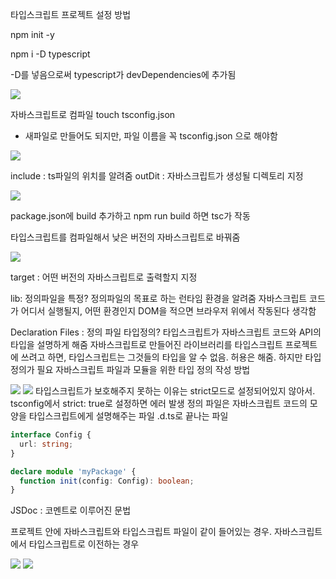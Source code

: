 타입스크립트 프로젝트 설정 방법

npm init -y

npm i -D typescript

-D를 넣음으로써 typescript가 devDependencies에 추가됨

![](https://velog.velcdn.com/images/younngg1012/post/abecbd8c-25bf-4fe5-b9dc-cfdf723d9ed6/image.png)

자바스크립트로 컴파일
touch tsconfig.json

- 새파일로 만들어도 되지만, 파일 이름을 꼭 tsconfig.json 으로 해야함

![](https://velog.velcdn.com/images/younngg1012/post/02775c3b-0f69-4136-89cc-b9a9bf7c4baa/image.png)

include : ts파일의 위치를 알려줌
outDit : 자바스크립트가 생성될 디렉토리 지정

![](https://velog.velcdn.com/images/younngg1012/post/21fbeb3e-62bb-4013-9f2f-8edbad9624ef/image.png)

package.json에 build 추가하고 npm run build 하면 tsc가 작동

타입스크립트를 컴파일해서 낮은 버전의 자바스크립트로 바꿔줌

![](https://velog.velcdn.com/images/younngg1012/post/b6c24623-4da6-4c08-9a9e-4d57b053c88f/image.png)

target : 어떤 버전의 자바스크립트로 출력할지 지정

lib: 정의파일을 특정?
정의파일의 목표로 하는 런타임 환경을 알려줌
자바스크립트 코드가 어디서 실행될지, 어떤 환경인지
DOM을 적으면 브라우저 위에서 작동된다 생각함

Declaration Files : 정의 파일
타입정의?
타입스크립트가 자바스크립트 코드와 API의 타입을 설명하게 해줌
자바스크립트로 만들어진 라이브러리를 타입스크립트 프로젝트에 쓰려고 하면, 타입스크립트는 그것들의 타입을 알 수 없음. 허용은 해줌. 하지만 타입 정의가 필요
자바스크립트 파일과 모듈을 위한 타입 정의 작성 방법

![](https://velog.velcdn.com/images/younngg1012/post/3525c18b-b14a-4fd6-bd2a-57f9404f839b/image.png)
![](https://velog.velcdn.com/images/younngg1012/post/02d91a0e-d471-4979-af91-01f84664820c/image.png)
타입스크립트가 보호해주지 못하는 이유는 strict모드로 설정되어있지 않아서.
tsconfig에서 strict: true로 설정하면 에러 발생
정의 파일은 자바스크립트 코드의 모양을 타입스크립트에게 설명해주는 파일
.d.ts로 끝나는 파일

```ts
interface Config {
  url: string;
}

declare module 'myPackage' {
  function init(config: Config): boolean;
}
```

JSDoc : 코멘트로 이루어진 문법

프로젝트 안에 자바스크립트와 타입스크립트 파일이 같이 들어있는 경우.
자바스크립트에서 타입스크립트로 이전하는 경우

![](https://velog.velcdn.com/images/younngg1012/post/2fd3ae99-ad0a-4ba0-b7fe-7617d96e08e9/image.png)
![](https://velog.velcdn.com/images/younngg1012/post/515fe5ab-7f0b-47ca-b08d-97c503e8626d/image.png)
